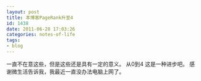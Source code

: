 ```yaml
---
layout: post
title: 本博客PageRank升至4
id: 1438
date: 2011-06-28 17:03:26
categories: notes-of-life
tags:
- blog
---
```


一直不在意这些，但是这些还是具有一定的意义。 从0到4 这是一种进步吧。 感谢微生活告诉我，我最近一直没办法电脑上网了。